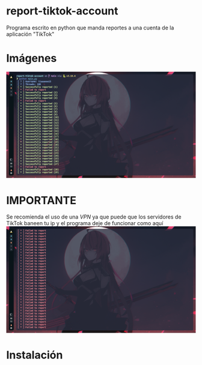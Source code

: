 # report-tiktok-account
Programa escrito en python que manda reportes a una cuenta de la aplicación "TikTok"

# Imágenes
![](./img/img2.png)
# IMPORTANTE
Se recomienda el uso de una *VPN* ya que puede que los servidores de TikTok baneen tu ip y el programa deje de funcionar como aquí
![](./img/img.png)
# Instalación
